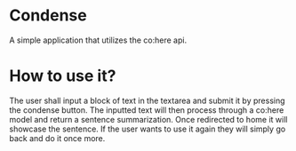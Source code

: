 # Condense

A simple application that utilizes the co:here api. 

# How to use it?

The user shall input a block of text in the textarea and submit it by pressing the condense button. The inputted text will then process through a co:here model and return a sentence summarization. Once redirected to home it will showcase the sentence. If the user wants to use it again they will simply go back and do it once more. 
